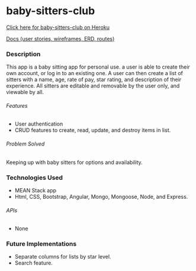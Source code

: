 # baby-sitters-club

[Click here for baby-sitters-club on Heroku]()

[Docs (user stories, wireframes, ERD, routes)]()

### Description
This app is a baby sitting app for personal use. a user is able to create their own account, or log in to an existing one.
A user can then create a list of sitters with a name, age, rate of pay, star rating, and description of their experience. All sitters are editable and removable by the user only, and viewable by all.

###### Features
* User authentication
* CRUD features to create, read, update, and destroy items in list.

###### Problem Solved
Keeping up with baby sitters for options and availability.

### Technologies Used
* MEAN Stack app
* Html, CSS, Bootstrap, Angular, Mongo, Mongoose, Node, and Express.

###### APIs
* None

### Future Implementations
* Separate columns for lists by star level.
* Search feature.
